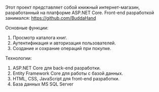 Этот проект представляет собой книжный интернет-магазин, разработанный на платформе ASP.NET Core. 
Front-end разработкой занимался: https://github.com/BuddaHand

Основные функции:
1. Просмотр каталога книг.
2. Аутентификация и авторизация пользователей.
3. Создание и сохрание операций при покупке.

Технологии:
1. ASP.NET Core для back-end разработки.
2. Entity Framework Core для работы с базой данных.
4. HTML, CSS, JavaScript для front-end разработки.
5. База данных MS SQL Server
